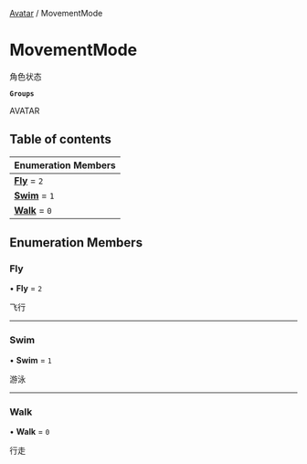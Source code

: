 [Avatar](../groups/Avatar.Avatar.md) / MovementMode

# MovementMode <Badge type="tip" text="Enumeration" /> <Score text="MovementMode" />

角色状态

**`Groups`**

AVATAR

## Table of contents

| Enumeration Members |
| :-----|
| **[Fly](Gameplay.MovementMode.md#fly)** = ``2`` <br> |
| **[Swim](Gameplay.MovementMode.md#swim)** = ``1`` <br> |
| **[Walk](Gameplay.MovementMode.md#walk)** = ``0`` <br> |

## Enumeration Members

### Fly <Score text="Fly" /> 

• **Fly** = ``2``

飞行

___

### Swim <Score text="Swim" /> 

• **Swim** = ``1``

游泳

___

### Walk <Score text="Walk" /> 

• **Walk** = ``0``

行走
